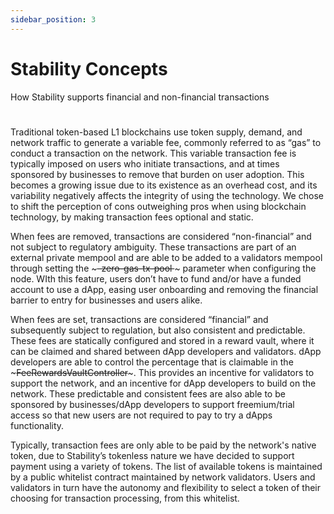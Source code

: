 ```yaml
---
sidebar_position: 3
---
```


# Stability Concepts  
How Stability supports financial and non-financial transactions  
#  
Traditional token-based L1 blockchains use token supply, demand, and network traffic to generate a variable fee, commonly referred to as “gas” to conduct a transaction on the network. This variable transaction fee is typically imposed on users who initiate transactions, and at times sponsored by businesses to remove that burden on user adoption. This becomes a growing issue due to its existence as an overhead cost, and its variability negatively affects the integrity of using the technology. We chose to shift the perception of cons outweighing pros when using blockchain technology, by making transaction fees optional and static.  
  
When fees are removed, transactions are considered “non-financial” and not subject to regulatory ambiguity. These transactions are part of an external private mempool and are able to be added to a validators mempool through setting the ~~~–zero-gas-tx-pool  <URL>~~~ parameter when configuring the node. WIth this feature, users don’t have to fund and/or have a funded account to use a dApp, easing user onboarding and removing the financial barrier to entry for businesses and users alike.  
  
When fees are set, transactions are considered “financial” and subsequently subject to regulation, but also consistent and predictable. These fees are statically configured and stored in a reward vault, where it can be claimed and shared between dApp developers and validators. dApp developers are able to control the percentage that is claimable in the ~~~FeeRewardsVaultController~~~. This provides an incentive for validators to support the network, and an incentive for dApp developers to build on the network. These predictable and consistent fees are also able to be sponsored by businesses/dApp developers to support freemium/trial access so that new users are not required to pay to try a dApps functionality.  
  
Typically, transaction fees are only able to be paid by the network's native token, due to Stability’s tokenless nature we have decided to support payment using a variety of tokens. The list of available tokens is maintained by a public whitelist contract maintained by network validators. Users and validators in turn have the autonomy and flexibility to select a token of their choosing for transaction processing, from this whitelist.  
